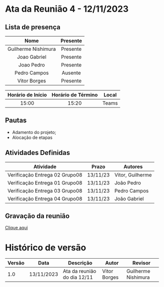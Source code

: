 # Ata da Reunião 4 - 12/11/2023

## Lista de presença

| Nome | Presente |
|:----:|:--------:|
| Guilherme Nishimura | Presente |
| Joao Gabriel | Presente |
| Joao Pedro | Presente |
| Pedro Campos | Ausente |
| Vitor Borges | Presente |

| Horário de Início | Horário de Término | Local |
|:-----------------:|:------------------:|:-----:|
| 15:00 | 15:20 | Teams |

## Pautas

* Adamento do projeto;
* Alocação de etapas

## Atividades Definidas

| Atividade                                                                                                             | Prazo    | Autores                  |
|-----------------------------------------------------------------------------------------------------------------------|----------|--------------------------|
| Verificação Entrega 02 Grupo08                                                                                        | 13/11/23 | Vitor, Guilherme |
| Verificação Entrega 01 Grupo08                                                                                        | 13/11/23 | João Pedro   |
| Verificação Entrega 03 Grupo08                                                                                        | 13/11/23 | Pedro Campos |
| Verificação Entrega 04 Grupo08                                                                                        | 13/11/23 | João Gabriel |

## Gravação da reunião

[Clique aqui](https://youtu.be/YG4Bl8IrWtA)

# Histórico de versão

| Versão | Data       | Descrição            | Autor              | Revisor             |
| ------ | ---------- | -------------------- | ------------------ | ------------------- |
| 1.0    | 13/11/2023 | Ata da reunião do dia 12/11 | Vitor Borges | Guilherme Nishimura |
